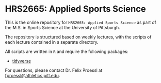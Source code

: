 # HRS2665: Applied Sports Science
This is the online repository for `HRS2665: Applied Sports Science` as part of the M.S. in Sports Science at the University of Pittsburgh.

The repository is structured based on weekly lectures, with the scripts of each lecture contained in a separate directory.

All scripts are written in `R` and require the following packages:

- [tidyverse](https://cran.r-project.org/web/packages/tidyverse/index.html)


For questions, please contact Dr. Felix Proessl at fproessl@athletics.pitt.edu.

